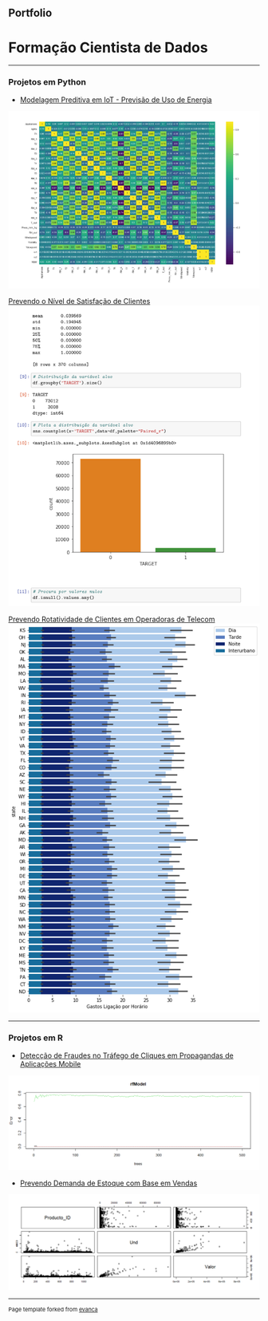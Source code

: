 ## Portfolio
# Formação Cientista de Dados
---

### Projetos em Python

- [Modelagem Preditiva em IoT - Previsão de Uso de Energia](https://github.com/lcmolero/Treinamento/tree/master/Formacao_Cientista_Dados/Python/Projeto08)
<img src="images/iot.png?raw=true"/>


[Prevendo o Nível de Satisfação de Clientes](https://github.com/lcmolero/Treinamento/tree/master/Formacao_Cientista_Dados/Python/Projeto03)
<img src="images/cli.png?raw=true"/>


[Prevendo Rotatividade de Clientes em Operadoras de Telecom](https://github.com/lcmolero/Treinamento/tree/master/Formacao_Cientista_Dados/Python/Projeto04)
<img src="images/churn.png?raw=true"/>

---

### Projetos em R

- [Detecção de Fraudes no Tráfego de Cliques em Propagandas de Aplicações Mobile](https://github.com/lcmolero/Treinamento/tree/master/Formacao_Cientista_Dados/R/Projeto01)
<img src="images/clickmob.png?raw=true"/>

- [Prevendo Demanda de Estoque com Base em Vendas](https://github.com/lcmolero/Treinamento/tree/master/Formacao_Cientista_Dados/R/Projeto02)
<img src="images/stockdmd.png?raw=true"/>






---
<p style="font-size:11px">Page template forked from <a href="https://github.com/evanca/quick-portfolio">evanca</a></p>
<!-- Remove above link if you don't want to attibute -->
